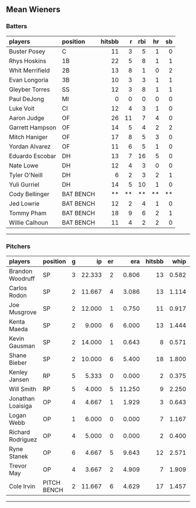 ## Mean Wieners

### Batters

 
|players         |position  | hitsbb|  r| rbi| hr| sb| 
|:---------------|:---------|------:|--:|---:|--:|--:| 
|Buster Posey    |C         |     11|  3|   5|  1|  0| 
|Rhys Hoskins    |1B        |     22|  5|   8|  1|  1| 
|Whit Merrifield |2B        |     13|  8|   1|  0|  2| 
|Evan Longoria   |3B        |     10|  3|   3|  1|  1| 
|Gleyber Torres  |SS        |     12|  3|   8|  1|  1| 
|Paul DeJong     |MI        |      0|  0|   0|  0|  0| 
|Luke Voit       |CI        |     12|  4|   3|  1|  0| 
|Aaron Judge     |OF        |     26| 11|   7|  4|  0| 
|Garrett Hampson |OF        |     14|  5|   4|  2|  2| 
|Mitch Haniger   |OF        |     17|  8|   5|  3|  0| 
|Yordan Alvarez  |OF        |     11|  6|   5|  1|  0| 
|Eduardo Escobar |DH        |     13|  7|  16|  5|  0| 
|Nate Lowe       |DH        |     12|  4|   3|  0|  0| 
|Tyler O'Neill   |DH        |      6|  2|   3|  2|  1| 
|Yuli Gurriel    |DH        |     14|  5|  10|  1|  0| 
|Cody Bellinger  |BAT BENCH |     **| **|  **| **| **| 
|Jed Lowrie      |BAT BENCH |     12|  2|   4|  1|  0| 
|Tommy Pham      |BAT BENCH |     18|  9|   6|  2|  1| 
|Willie Calhoun  |BAT BENCH |     11|  4|   2|  2|  0| 

* * *

### Pitchers

 
|players           |position    |  g|     ip| er|    era| hitsbb|  whip| so|  w| sv| 
|:-----------------|:-----------|--:|------:|--:|------:|------:|-----:|--:|--:|--:| 
|Brandon Woodruff  |SP          |  3| 22.333|  2|  0.806|     13| 0.582| 22|  1|  0| 
|Carlos Rodon      |SP          |  2| 11.667|  4|  3.086|     13| 1.114| 18|  0|  0| 
|Joe Musgrove      |SP          |  2| 12.000|  1|  0.750|     11| 0.917| 16|  2|  0| 
|Kenta Maeda       |SP          |  2|  9.000|  6|  6.000|     13| 1.444|  8|  0|  0| 
|Kevin Gausman     |SP          |  2| 14.000|  1|  0.643|      8| 0.571| 20|  1|  0| 
|Shane Bieber      |SP          |  2| 10.000|  6|  5.400|     18| 1.800| 13|  0|  0| 
|Kenley Jansen     |RP          |  5|  5.333|  0|  0.000|      2| 0.375|  7|  0|  5| 
|Will Smith        |RP          |  5|  4.000|  5| 11.250|      9| 2.250|  6|  1|  0| 
|Jonathan Loaisiga |OP          |  4|  4.667|  1|  1.929|      3| 0.643|  2|  0|  1| 
|Logan Webb        |OP          |  1|  6.000|  0|  0.000|      7| 1.167|  4|  1|  0| 
|Richard Rodriguez |OP          |  4|  5.000|  0|  0.000|      2| 0.400|  3|  2|  0| 
|Ryne Stanek       |OP          |  6|  4.667|  5|  9.643|     12| 2.571|  6|  0|  0| 
|Trevor May        |OP          |  4|  3.667|  2|  4.909|      7| 1.909|  6|  0|  0| 
|Cole Irvin        |PITCH BENCH |  2| 11.667|  6|  4.629|     17| 1.457|  3|  0|  0| 


* * *


